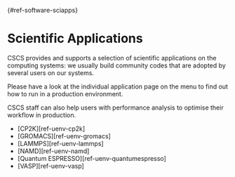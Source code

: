 [](){#ref-software-sciapps}
# Scientific Applications

CSCS provides and supports a selection of scientific applications on the computing systems: we usually build community codes that are adopted by several users on our systems.

Please have a look at the individual application page on the menu to find out how to run in a production environment.

CSCS staff can also help users with performance analysis to optimise their workflow in production.

* [CP2K][ref-uenv-cp2k]
* [GROMACS][ref-uenv-gromacs]
* [LAMMPS][ref-uenv-lammps]
* [NAMD][ref-uenv-namd]
* [Quantum ESPRESSO][ref-uenv-quantumespresso]
* [VASP][ref-uenv-vasp]

